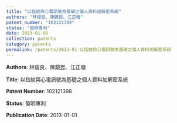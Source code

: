 ```yaml
---
title: "以指紋與心電訊號為基礎之個人資料加解密系統"
authors: "林俊良、陳鏡崑、江正塘"
patent_number: "102121398"
status: "發明專利"
date: 2013-01-01
collection: patents
category: patents
permalink: /patents/2013-01-以指紋與心電訊號為基礎之個人資料加解密系統
---
```


**Authors**: 林俊良、陳鏡崑、江正塘

**Title**: 以指紋與心電訊號為基礎之個人資料加解密系統

**Patent Number**: 102121398

**Status**: 發明專利

**Publication Date**: 2013-01-01
